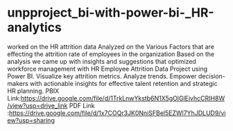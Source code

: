 # unpproject_bi-with-power-bi-_HR-analytics
 worked on the HR attrition data 
Analyzed on the Various Factors that are effecting the attrition rate of employees in the organization
Based on  the analysis we came up with insights and suggestions that optimized workforce management with HR Employee Attrition Data Project using Power BI.
 Visualize key attrition metrics.
 Analyze trends. 
Empower decision-makers with actionable insights for effective talent retention and strategic HR planning.
PBIX Link:https://drive.google.com/file/d/1TrkLnwYkstb6N1X5gOlGlEjvhcCRIH8W/view?usp=drive_link
PDF Link :https://drive.google.com/file/d/1x7COQr3JK0NniSFBel5EZWl7YhJDLUD9/view?usp=sharing
